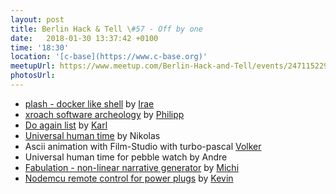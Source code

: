 ```yaml
---
layout: post
title: Berlin Hack & Tell \#57 - Off by one
date:   2018-01-30 13:37:42 +0100
time: '18:30'
location: '[c-base](https://www.c-base.org)'
meetupUrl: https://www.meetup.com/Berlin-Hack-and-Tell/events/247115229/
photosUrl:
---
```


* [plash - docker like shell](https://github.com/ihucos/plash) by [Irae](https://github.com/ihucos)
* [xroach software archeology](https://github.com/interkosmos/xroach) by [Philipp](https://github.com/interkosmos)
* [Do again list](https://bitbucket.org/karlb/doagain) by [Karl](https://bitbucket.org/karlb)
* [Universal human time](http://time.rtens.org) by Nikolas
* Ascii animation with Film-Studio with turbo-pascal [Volker](https://njh.eu)
* Universal human time for pebble watch by Andre
* [Fabulation - non-linear narrative generator](https://github.com/michibo/fabulation) by [Michi](https://github.com/michibo)
* [Nodemcu remote control for power plugs](https://github.com/KevinFrantz/nodemcu-esp8266-433Mhz-Ritter) by [Kevin](https://github.com/KevinFrantz)
